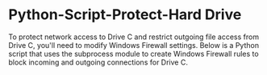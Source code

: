 # Python-Script-Protect-Hard Drive
 To protect network access to Drive C and restrict outgoing file access from Drive C, you'll need to  modify Windows Firewall settings. Below is a Python script that uses the subprocess module to create Windows Firewall rules to block incoming and outgoing connections for Drive C.

